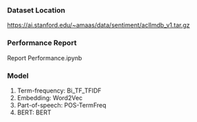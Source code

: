 ### Dataset Location
https://ai.stanford.edu/~amaas/data/sentiment/aclImdb_v1.tar.gz 
### Performance Report
Report Performance.ipynb
### Model
1. Term-frequency: Bi_TF_TFIDF
2. Embedding: Word2Vec
3. Part-of-speech: POS-TermFreq
4. BERT: BERT
